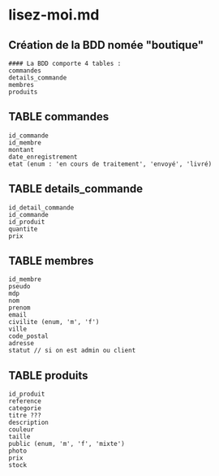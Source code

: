 # lisez-moi.md

<!-- ## est équivalent au h1 -->
## Création de la BDD nomée "boutique"
    #### La BDD comporte 4 tables :
    commandes
    details_commande
    membres
    produits

## TABLE commandes
    id_commande
    id_membre
    montant
    date_enregistrement
    etat (enum : 'en cours de traitement', 'envoyé', 'livré)

## TABLE details_commande
    id_detail_commande
    id_commande
    id_produit
    quantite
    prix

## TABLE membres
    id_membre
    pseudo
    mdp
    nom
    prenom
    email
    civilite (enum, 'm', 'f')
    ville
    code_postal
    adresse
    statut // si on est admin ou client

## TABLE produits
    id_produit
    reference
    categorie
    titre ???
    description
    couleur
    taille
    public (enum, 'm', 'f', 'mixte')
    photo
    prix
    stock

